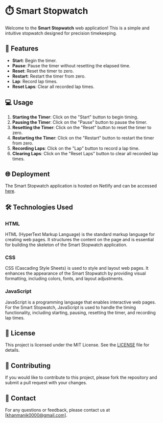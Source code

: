# ⏱️ Smart Stopwatch

Welcome to the **Smart Stopwatch** web application! This is a simple and intuitive stopwatch designed for precision timekeeping.

## 🚀 Features

- **Start**: Begin the timer.
- **Pause**: Pause the timer without resetting the elapsed time.
- **Reset**: Reset the timer to zero.
- **Restart**: Restart the timer from zero.
- **Lap**: Record lap times.
- **Reset Laps**: Clear all recorded lap times.

## 💻 Usage

1. **Starting the Timer**: Click on the "Start" button to begin timing.
2. **Pausing the Timer**: Click on the "Pause" button to pause the timer.
3. **Resetting the Timer**: Click on the "Reset" button to reset the timer to zero.
4. **Restarting the Timer**: Click on the "Restart" button to restart the timer from zero.
5. **Recording Laps**: Click on the "Lap" button to record a lap time.
6. **Clearing Laps**: Click on the "Reset Laps" button to clear all recorded lap times.

## 🌐 Deployment

The Smart Stopwatch application is hosted on Netlify and can be accessed [here](https://smart-stopwatch99.netlify.app/).

## 🛠️ Technologies Used

### HTML
HTML (HyperText Markup Language) is the standard markup language for creating web pages. It structures the content on the page and is essential for building the skeleton of the Smart Stopwatch application.

### CSS
CSS (Cascading Style Sheets) is used to style and layout web pages. It enhances the appearance of the Smart Stopwatch by providing visual formatting, including colors, fonts, and layout adjustments.

### JavaScript
JavaScript is a programming language that enables interactive web pages. For the Smart Stopwatch, JavaScript is used to handle the timing functionality, including starting, pausing, resetting the timer, and recording lap times.

## 📜 License

This project is licensed under the MIT License. See the [LICENSE](LICENSE) file for details.

## 🤝 Contributing

If you would like to contribute to this project, please fork the repository and submit a pull request with your changes.

## 📧 Contact

For any questions or feedback, please contact us at [khanmanik0000@gmail.com].
